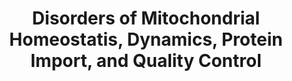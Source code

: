 ---
annotations:
- id: PW:0001669
  parent: disease pathway
  type: Pathway Ontology
  value: mitochondrial disease pathway
- id: PW:0000013
  parent: disease pathway
  type: Pathway Ontology
  value: disease pathway
authors:
- Egonw
- DeSl
citedin: ''
communities:
- IEM
- MetaKids
description: This pathway lists several genes involved in mechanisms involved in disorders
  of mitochondrial homeostatis, dynamics, protein import, and quality control. This
  pathway was inspired by Figure 46.1 of Edition 5, Chapter 46 of the book of Blau
  (ISBN 9783030677268). Genes linked to a disease in this book chapter are depicted
  in red.
last-edited: 2024-12-21
ndex: null
organisms:
- Homo sapiens
redirect_from:
- /index.php/Pathway:WP5504
- /instance/WP5504
- /instance/WP5504_r136157
revision: r136157
schema-jsonld:
- '@context': https://schema.org/
  '@id': https://wikipathways.github.io/pathways/WP5504.html
  '@type': Dataset
  creator:
    '@type': Organization
    name: WikiPathways
  description: This pathway lists several genes involved in mechanisms involved in
    disorders of mitochondrial homeostatis, dynamics, protein import, and quality
    control. This pathway was inspired by Figure 46.1 of Edition 5, Chapter 46 of
    the book of Blau (ISBN 9783030677268). Genes linked to a disease in this book
    chapter are depicted in red.
  keywords:
  - AFG3L2
  - AGK
  - AIFM1
  - ATAD3A
  - C1QBP
  - CLPB
  - CLPP
  - COQ3
  - COQ5
  - DNAJC19
  - DNM1L
  - GDAP1L1
  - GFER
  - HSPA9
  - HSPD1
  - HTRA2
  - LONP1
  - MARCHF5
  - MCL1
  - MFF
  - MFN1
  - MFN2
  - MICOS13
  - MICU1
  - MIPEP
  - MSTO1
  - MSTO1?
  - NADPH
  - NPLOC4
  - OPA1
  - OPA3
  - OPA3?
  - OXA1L
  - PAM16
  - PINK1
  - PITRM1
  - PMPCA
  - PMPCB
  - PPA2
  - PRKN
  - PYCR1
  - PYCR2
  - PYCR3
  - Proline
  - RTN4IP1
  - SACS?
  - SFXN4
  - SLC25A46
  - SPG7
  - STAT2
  - TIMM50
  - TIMM8A
  - TIMMDC1
  - TMEM126A
  - TRAK1
  - TXN2
  - TXNRD2
  - UBXD1/UBXN6
  - UBXN1
  - UFD1
  - USP9X
  - VCP
  - 'XPNPEP3 '
  - YME1L1
  - arginine
  - biotin
  - glutamate
  - ornithine
  - p47
  - pyrroline-5-carboxylate
  - α-Ketoglutarate
  license: CC0
  name: Disorders of Mitochondrial Homeostatis, Dynamics, Protein Import, and Quality
    Control
seo: CreativeWork
title: Disorders of Mitochondrial Homeostatis, Dynamics, Protein Import, and Quality
  Control
wpid: WP5504
---